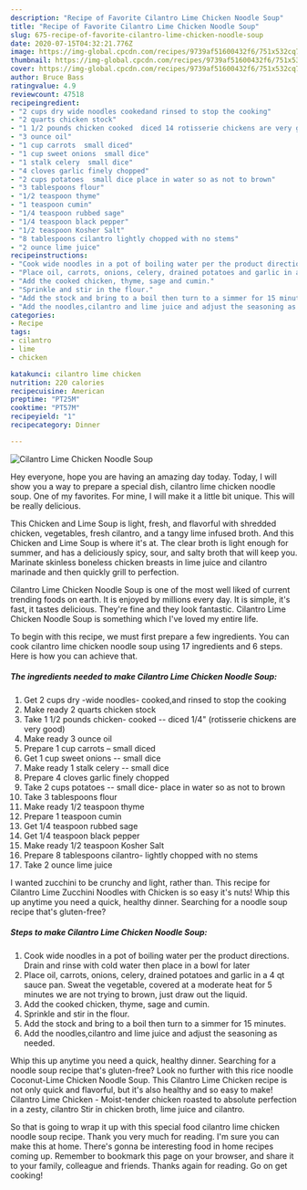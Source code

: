 ```yaml
---
description: "Recipe of Favorite Cilantro Lime Chicken Noodle Soup"
title: "Recipe of Favorite Cilantro Lime Chicken Noodle Soup"
slug: 675-recipe-of-favorite-cilantro-lime-chicken-noodle-soup
date: 2020-07-15T04:32:21.776Z
image: https://img-global.cpcdn.com/recipes/9739af51600432f6/751x532cq70/cilantro-lime-chicken-noodle-soup-recipe-main-photo.jpg
thumbnail: https://img-global.cpcdn.com/recipes/9739af51600432f6/751x532cq70/cilantro-lime-chicken-noodle-soup-recipe-main-photo.jpg
cover: https://img-global.cpcdn.com/recipes/9739af51600432f6/751x532cq70/cilantro-lime-chicken-noodle-soup-recipe-main-photo.jpg
author: Bruce Bass
ratingvalue: 4.9
reviewcount: 47518
recipeingredient:
- "2 cups dry wide noodles cookedand rinsed to stop the cooking"
- "2 quarts chicken stock"
- "1 1/2 pounds chicken cooked  diced 14 rotisserie chickens are very good"
- "3 ounce oil"
- "1 cup carrots  small diced"
- "1 cup sweet onions  small dice"
- "1 stalk celery  small dice"
- "4 cloves garlic finely chopped"
- "2 cups potatoes  small dice place in water so as not to brown"
- "3 tablespoons flour"
- "1/2 teaspoon thyme"
- "1 teaspoon cumin"
- "1/4 teaspoon rubbed sage"
- "1/4 teaspoon black pepper"
- "1/2 teaspoon Kosher Salt"
- "8 tablespoons cilantro lightly chopped with no stems"
- "2 ounce lime juice"
recipeinstructions:
- "Cook wide noodles in a pot of boiling water per the product directions. Drain and rinse with cold water then place in a bowl for later"
- "Place oil, carrots, onions, celery, drained potatoes and garlic in a 4 qt sauce pan. Sweat the vegetable, covered at a moderate heat for 5 minutes we are not trying to brown, just draw out the liquid."
- "Add the cooked chicken, thyme, sage and cumin."
- "Sprinkle and stir in the flour."
- "Add the stock and bring to a boil then turn to a simmer for 15 minutes."
- "Add the noodles,cilantro and lime juice and adjust the seasoning as needed."
categories:
- Recipe
tags:
- cilantro
- lime
- chicken

katakunci: cilantro lime chicken 
nutrition: 220 calories
recipecuisine: American
preptime: "PT25M"
cooktime: "PT57M"
recipeyield: "1"
recipecategory: Dinner

---
```



![Cilantro Lime Chicken Noodle Soup](https://img-global.cpcdn.com/recipes/9739af51600432f6/751x532cq70/cilantro-lime-chicken-noodle-soup-recipe-main-photo.jpg)

Hey everyone, hope you are having an amazing day today. Today, I will show you a way to prepare a special dish, cilantro lime chicken noodle soup. One of my favorites. For mine, I will make it a little bit unique. This will be really delicious.

This Chicken and Lime Soup is light, fresh, and flavorful with shredded chicken, vegetables, fresh cilantro, and a tangy lime infused broth. And this Chicken and Lime Soup is where it&#39;s at. The clear broth is light enough for summer, and has a deliciously spicy, sour, and salty broth that will keep you. Marinate skinless boneless chicken breasts in lime juice and cilantro marinade and then quickly grill to perfection.

Cilantro Lime Chicken Noodle Soup is one of the most well liked of current trending foods on earth. It is enjoyed by millions every day. It is simple, it's fast, it tastes delicious. They're fine and they look fantastic. Cilantro Lime Chicken Noodle Soup is something which I've loved my entire life.


To begin with this recipe, we must first prepare a few ingredients. You can cook cilantro lime chicken noodle soup using 17 ingredients and 6 steps. Here is how you can achieve that.

<!--inarticleads1-->

##### The ingredients needed to make Cilantro Lime Chicken Noodle Soup:

1. Get 2 cups dry -wide noodles- cooked,and rinsed to stop the cooking
1. Make ready 2 quarts chicken stock
1. Take 1 1/2 pounds chicken- cooked -- diced 1/4&#34; (rotisserie chickens are very good)
1. Make ready 3 ounce oil
1. Prepare 1 cup carrots – small diced
1. Get 1 cup sweet onions -- small dice
1. Make ready 1 stalk celery -- small dice
1. Prepare 4 cloves garlic finely chopped
1. Take 2 cups potatoes -- small dice- place in water so as not to brown
1. Take 3 tablespoons flour
1. Make ready 1/2 teaspoon thyme
1. Prepare 1 teaspoon cumin
1. Get 1/4 teaspoon rubbed sage
1. Get 1/4 teaspoon black pepper
1. Make ready 1/2 teaspoon Kosher Salt
1. Prepare 8 tablespoons cilantro- lightly chopped with no stems
1. Take 2 ounce lime juice


I wanted zucchini to be crunchy and light, rather than. This recipe for Cilantro Lime Zucchini Noodles with Chicken is so easy it&#39;s nuts! Whip this up anytime you need a quick, healthy dinner. Searching for a noodle soup recipe that&#39;s gluten-free? 

<!--inarticleads2-->

##### Steps to make Cilantro Lime Chicken Noodle Soup:

1. Cook wide noodles in a pot of boiling water per the product directions. Drain and rinse with cold water then place in a bowl for later
1. Place oil, carrots, onions, celery, drained potatoes and garlic in a 4 qt sauce pan. Sweat the vegetable, covered at a moderate heat for 5 minutes we are not trying to brown, just draw out the liquid.
1. Add the cooked chicken, thyme, sage and cumin.
1. Sprinkle and stir in the flour.
1. Add the stock and bring to a boil then turn to a simmer for 15 minutes.
1. Add the noodles,cilantro and lime juice and adjust the seasoning as needed.


Whip this up anytime you need a quick, healthy dinner. Searching for a noodle soup recipe that&#39;s gluten-free? Look no further with this rice noodle Coconut-Lime Chicken Noodle Soup. This Cilantro Lime Chicken recipe is not only quick and flavorful, but it&#39;s also healthy and so easy to make! Cilantro Lime Chicken - Moist-tender chicken roasted to absolute perfection in a zesty, cilantro Stir in chicken broth, lime juice and cilantro. 

So that is going to wrap it up with this special food cilantro lime chicken noodle soup recipe. Thank you very much for reading. I'm sure you can make this at home. There's gonna be interesting food in home recipes coming up. Remember to bookmark this page on your browser, and share it to your family, colleague and friends. Thanks again for reading. Go on get cooking!
